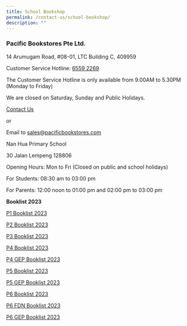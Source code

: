 ```yaml
---
title: School Bookshop
permalink: /contact-us/school-bookshop/
description: ""
---
```

### Pacific Bookstores Pte Ltd.


14 Arumugam Road, #08-01, LTC Building C, 409959

Customer Service Hotline: [6559 2269](tel:65592269)

The Customer Service Hotline is only available from 9.00AM to 5.30PM (Monday to Friday)

We are closed on Saturday, Sunday and Public Holidays.

[Contact Us](https://www.pacificbookstores.com/CMS/ContactUs)

or

Email to [sales@pacificbookstores.com](mailto:sales@pacificbookstores.com)

Nan Hua Primary School

30 Jalan Lempeng 128806

Opening Hours: Mon to Fri (Closed on public and school holidays)

For Students: 08:30 am to 03:00 pm

For Parents: 12:00 noon to 01:00 pm and 02:00 pm to 03:00 pm


**Booklist 2023**

[P1 Booklist 2023](/files/Booklist/2023/P1%20Booklist%202023.pdf)

[P2 Booklist 2023](/files/Booklist/2023/P2%20Booklist%202023.pdf)

[P3 Booklist 2023](/files/Booklist/2023/P3%20Booklist%202023.pdf)

[P4 Booklist 2023](/files/Booklist/2023/P4%20Booklist%202023.pdf)

[P4 GEP Booklist 2023](/files/Booklist/2023/P4%20GEP%20Booklist%202023.pdf)

[P5 Booklist 2023](/files/Booklist/2023/P5%20Booklist%202023.pdf)

[P5 GEP Booklist 2023](/files/Booklist/2023/P5%20GEP%20Booklist%202023.pdf)

[P6 Booklist 2023](/files/Booklist/2023/P6%20Booklist%202023.pdf)

[P6 FDN Booklist 2023](/files/Booklist/2023/P6%20Foundation%20Booklist%202023.pdf)

[P6 GEP Booklist 2023](/files/Booklist/2023/P6%20GEP%20Booklist%202023.pdf)